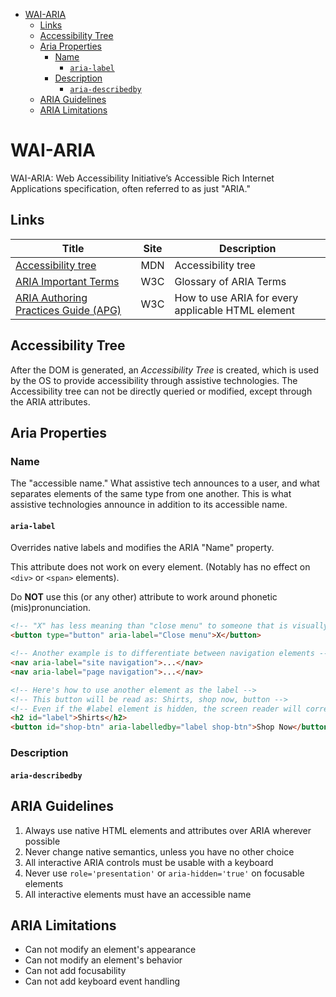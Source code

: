 - [WAI-ARIA](#wai-aria)
  - [Links](#links)
  - [Accessibility Tree](#accessibility-tree)
  - [Aria Properties](#aria-properties)
    - [Name](#name)
      - [`aria-label`](#aria-label)
    - [Description](#description)
      - [`aria-describedby`](#aria-describedby)
  - [ARIA Guidelines](#aria-guidelines)
  - [ARIA Limitations](#aria-limitations)

# WAI-ARIA

WAI-ARIA: Web Accessibility Initiative’s Accessible Rich Internet Applications specification, often referred to as just "ARIA."

## Links

| Title                                                                                      | Site | Description                                       |
| ------------------------------------------------------------------------------------------ | ---- | ------------------------------------------------- |
| [Accessibility tree](https://developer.mozilla.org/en-US/docs/Glossary/Accessibility_tree) | MDN  | Accessibility tree                                |
| [ARIA Important Terms](https://www.w3.org/TR/wai-aria/#dfn-landmark)                       | W3C  | Glossary of ARIA Terms                            |
| [ARIA Authoring Practices Guide (APG)](https://www.w3.org/WAI/ARIA/apg/patterns/)          | W3C  | How to use ARIA for every applicable HTML element |

## Accessibility Tree

After the DOM is generated, an _Accessibility Tree_ is created, which is used by the OS to provide accessibility through assistive technologies. The Accessibility tree can not be directly queried or modified, except through the ARIA attributes.

## Aria Properties

### Name

The "accessible name." What assistive tech announces to a user, and what separates elements of the same type from one another. This is what assistive technologies announce in addition to its accessible name.

#### `aria-label`

Overrides native labels and modifies the ARIA "Name" property.

This attribute does not work on every element. (Notably has no effect on `<div>` or `<span>` elements).

Do **NOT** use this (or any other) attribute to work around phonetic (mis)pronunciation.

```html
<!-- "X" has less meaning than "close menu" to someone that is visually impaired -->
<button type="button" aria-label="Close menu">X</button>

<!-- Another example is to differentiate between navigation elements -->
<nav aria-label="site navigation">...</nav>
<nav aria-label="page navigation">...</nav>

<!-- Here's how to use another element as the label -->
<!-- This button will be read as: Shirts, shop now, button -->
<!-- Even if the #label element is hidden, the screen reader will correctly read the button label -->
<h2 id="label">Shirts</h2>
<button id="shop-btn" aria-labelledby="label shop-btn">Shop Now</button>
```

### Description

#### `aria-describedby`

## ARIA Guidelines

1. Always use native HTML elements and attributes over ARIA wherever possible
2. Never change native semantics, unless you have no other choice
3. All interactive ARIA controls must be usable with a keyboard
4. Never use `role='presentation'` or `aria-hidden='true'` on focusable elements
5. All interactive elements must have an accessible name

## ARIA Limitations

- Can not modify an element's appearance
- Can not modify an element's behavior
- Can not add focusability
- Can not add keyboard event handling

